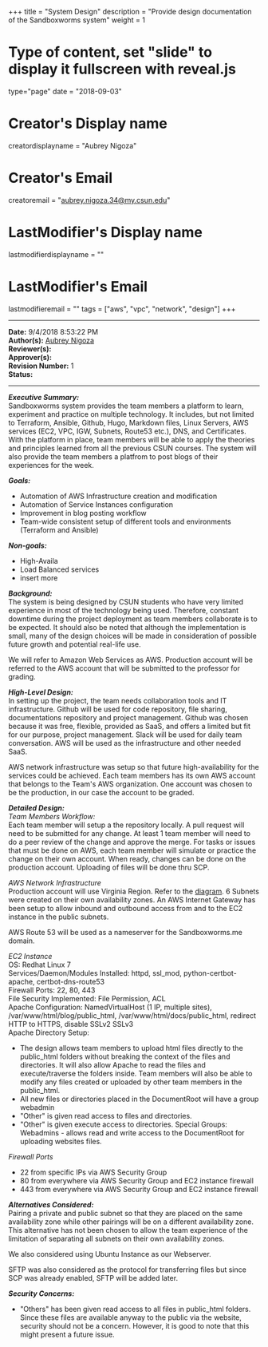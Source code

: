 +++
title = "System Design"
description = "Provide design documentation of the Sandboxworms system"
weight = 1
# Type of content, set "slide" to display it fullscreen with reveal.js
type="page"
date = "2018-09-03"
# Creator's Display name
creatordisplayname = "Aubrey Nigoza"
# Creator's Email
creatoremail = "aubrey.nigoza.34@my.csun.edu"
# LastModifier's Display name
lastmodifierdisplayname = ""
# LastModifier's Email
lastmodifieremail = ""
tags = ["aws", "vpc", "network", "design"]
+++

----------
**Date:** 9/4/2018 8:53:22 PM  
**Author(s):** [Aubrey Nigoza](mailto:aubrey.nigoza.34@my.csun.edu)  
**Reviewer(s):**  
**Approver(s):**  
**Revision Number:** 1  
**Status:**  

----------
***Executive Summary:***  
Sandboxworms system provides the team members a platform to learn, experiment and practice on multiple technology. It includes, but not limited to Terraform, Ansible, Github, Hugo, Markdown files, Linux Servers, AWS services (EC2, VPC, IGW, Subnets, Route53 etc.), DNS, and Certificates. With the platform in place, team members will be able to apply the theories and principles learned from all the previous CSUN courses. The system will also provide the team members a platfrom to post blogs of their experiences for the week.    

***Goals:***  
- Automation of AWS Infrastructure creation and modification
- Automation of Service Instances configuration
- Improvement in blog posting workflow
- Team-wide consistent setup of different tools and environments (Terraform and Ansible)

***Non-goals:***  
- High-Availa
- Load Balanced services   
- insert more  

***Background:***  
The system is being designed by CSUN students who have very limited experience in most of the technology being used. Therefore, constant downtime during the project deployment as team members collaborate is to be expected. It should also be noted that although the implementation is small, many of the design choices will be made in consideration of possible future growth and potential real-life use. 

We will refer to Amazon Web Services as AWS. Production account will be referred to the AWS account that will be submitted to the professor for grading.

***High-Level Design:***     
In setting up the project, the team needs collaboration tools and IT infrastructure. Github will be used for code repository, file sharing, documentations repository and project management. Github was chosen because it was free, flexible, provided as SaaS, and offers a limited but fit for our purpose, project management. Slack will be used for daily team conversation. AWS will be used as the infrastructure and other needed SaaS. 

AWS network infrastructure was setup so that future high-availability for the services could be achieved. Each team members has its own AWS account that belongs to the Team's AWS organization. One account was chosen to be the production, in our case the account to be graded.  


***Detailed Design:***  
*Team Members Workflow:*  
Each team member will setup a the repository locally. A pull request will need to be submitted for any change. At least 1 team member will need to do a peer review of the change and approve the merge. For tasks or issues that must be done on AWS, each team member will simulate or practice the change on their own account. When ready, changes can be done on the production account. Uploading of files will be done thru SCP.

*AWS Network Infrastructure*  
Production account will use Virginia Region. Refer to the [diagram](https://docs.sandboxworms.me/design/). 6 Subnets were created on their own availability zones. An AWS Internet Gateway has been setup to allow inbound and outbound access from and to the EC2 instance in the public subnets. 

AWS Route 53 will be used as a nameserver for the Sandboxworms.me domain. 

*EC2 Instance*  
OS: Redhat Linux 7  
Services/Daemon/Modules Installed: httpd, ssl_mod, python-certbot-apache, certbot-dns-route53  
Firewall Ports: 22, 80, 443  
File Security Implemented: File Permission, ACL  
Apache Configuration: NamedVirtualHost (1 IP, multiple sites), /var/www/html/blog/public_html, /var/www/html/docs/public_html, redirect HTTP to HTTPS, disable SSLv2 SSLv3  
Apache Directory Setup: 
- The design allows team members to upload html files directly to the public_html folders without breaking the context of the files and directories. It will also allow Apache to read the files and execute/traverse the folders inside. Team members will also be able to modify any files created or uploaded by other team members in the public_html. 
- All new files or directories placed in the DocumentRoot will have a group webadmin
- "Other" is given read access to files and directories.
- "Other" is given execute access to directories. 
Special Groups: Webadmins - allows read and write access to the DocumentRoot for uploading websites files.

*Firewall Ports*  
- 22 from specific IPs via AWS Security Group  
- 80 from everywhere via AWS Security Group and EC2 instance firewall  
- 443 from everywhere via AWS Security Group and EC2 instance firewall  

***Alternatives Considered:***  
Pairing a private and public subnet so that they are placed on the same availability zone while other pairings will be on a different availability zone. This alternative has not been chosen to allow the team experience of the limitation of separating all subnets on their own availability zones.

We also considered using Ubuntu Instance as our Webserver. 

SFTP was also considered as the protocol for transferring files but since SCP was already enabled, SFTP will be added later.

***Security Concerns:***  
- "Others" has been given read access to all files in public_html folders. Since these files are available anyway to the public via the website, security should not be a concern. However, it is good to note that this might present a future issue. 